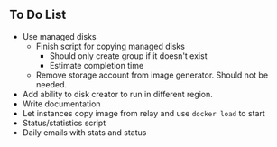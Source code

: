 To Do List
-----------

* Use managed disks
  * Finish script for copying managed disks
    * Should only create group if it doesn't exist
    * Estimate completion time 
  * Remove storage account from image generator. Should not be needed. 
* Add ability to disk creator to run in different region. 
* Write documentation
* Let instances copy image from relay and use `docker load` to start
* Status/statistics script
* Daily emails with stats and status

